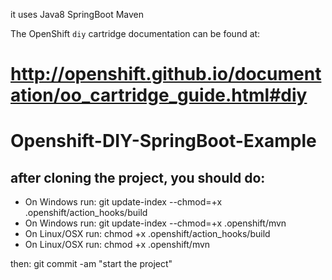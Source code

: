 it uses Java8 SpringBoot Maven


The OpenShift `diy` cartridge documentation can be found at:

http://openshift.github.io/documentation/oo_cartridge_guide.html#diy
=======
# Openshift-DIY-SpringBoot-Example
 



<h2>after cloning the project, you should do:</h2>
<ul>
  <li>On Windows run:   git update-index --chmod=+x .openshift/action_hooks/build</li>
  <li>On Windows run:   git update-index --chmod=+x .openshift/mvn</li>
 </hr> 
  <li>On Linux/OSX run: chmod +x .openshift/action_hooks/build</li>
  <li>On Linux/OSX run: chmod +x .openshift/mvn</li>
</ul>  
<p>then:
git commit -am "start the project"</p>
